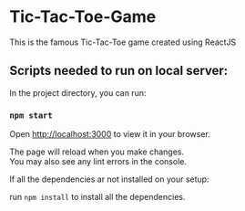 # Tic-Tac-Toe-Game
This is the famous Tic-Tac-Toe game created using ReactJS

## Scripts needed to run on local server:

In the project directory, you can run:

### `npm start`

Open [http://localhost:3000](http://localhost:3000) to view it in your browser.

The page will reload when you make changes.\
You may also see any lint errors in the console.

If all the dependencies ar not installed on your setup:

run `npm install` to install all the dependencies.
